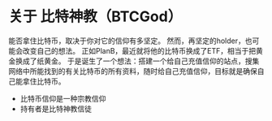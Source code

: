 
# 关于 比特神教（BTCGod）

能否拿住比特币，取决于你对它的信仰有多坚定。
然而，再坚定的holder，也可能会改变自己的想法。
正如PlanB，最近就将他的比特币换成了ETF，相当于把黄金换成了纸黄金。
于是诞生了一个想法：搭建一个给自己充值信仰的站点，搜集网络中所能找到的有关比特币的所有资料，随时给自己充值信仰，目标就是确保自己能拿住比特币。

- 比特币信仰是一种宗教信仰
- 持有者是比特神教信徒

